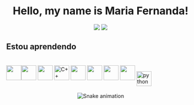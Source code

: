 <h1 align="center">Hello, my name is Maria Fernanda!</h1>

<div align="center">
  <a href="https://www.instagram.com/fefe.jpeg/" target="_blank"><img src="https://img.shields.io/badge/-Instagram-%23E4405F?style=for-the-badge&logo=instagram&logoColor=white" target="_blank"></a>
  <a href="https://www.linkedin.com/in/maria-fernanda-mattoso-57a807257/" target="_blank"><img src="https://img.shields.io/badge/-LinkedIn-%230077B5?style=for-the-badge&logo=linkedin&logoColor=white" target="_blank"></a> 
</div>

##
## Estou aprendendo

<img src="https://cdn.jsdelivr.net/gh/devicons/devicon/icons/java/java-original.svg" width="40" height="40"/><img src="https://cdn.jsdelivr.net/gh/devicons/devicon/icons/linux/linux-original.svg" width="40" height="40"/>
<img src="https://www.techbaz.org/Course/img/c-logo.png" width="40px" height="40px">
<img src="https://raw.githubusercontent.com/isocpp/logos/master/cpp_logo.png" alt="C++ Logo" width="40" height="40" />
<img width="40" height="40" vspace="20" src="https://cdn.worldvectorlogo.com/logos/css-3.svg">
<img src="https://lh5.googleusercontent.com/-uREiNwXRv0g/UGVmpw4wkOI/AAAAAAAAFhA/opLIzoWqv7U/s288/HTML5_SF.png" width="40px" height="40px">
<img src="https://cdn4.iconfinder.com/data/icons/iconsimple-logotypes/512/github-512.png" height="40px" width="40px">
<a name="README">[<img src="https://martinchavez.github.io/Assets/Logos/javascript.svg" width="40x" height="40px" />](https://github.com/MartinChavez/Learn-Javascript)</a>
<img align="center" alt="python" height="40" width="40" src="https://upload.wikimedia.org/wikipedia/commons/thumb/c/c3/Python-logo-notext.svg/1024px-Python-logo-notext.svg.png">



<div align="center">
  
  ![Snake animation](https://github.com/danielbped/danielbped/blob/output/github-contribution-grid-snake.svg)
  
</div>
